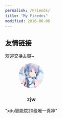 ```yaml
---
permalink: /Friends/
title: "My Firedns"
modified: 2016-06-06
---
```


<h2>友情链接</h2>
<p>欢迎交换友链~</p>

<div style="display: flex; flex-wrap: wrap; gap: 20px;">

<div style="text-align: center;">
    <img src="/images/Friends/me.png" style="width: 80px; height: 80px; border-radius: 50%;" alt="reuixiy" />
    <h3><a href="https://zjwfufu.github.io" style="text-decoration: none; color: #333;">zjw</a></h3>
    <p>"xdu智能院20级唯一真神"</p>
</div>


<!-- - ![zjw](/images/Friends/me.png) 
  [zjw](https://zjwfufu.github.io)  
  "xdu智能院20级唯一真神" -->



